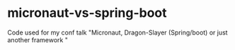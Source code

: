 # micronaut-vs-spring-boot
Code used for my conf talk "Micronaut, Dragon-Slayer (Spring/boot) or just another framework "
